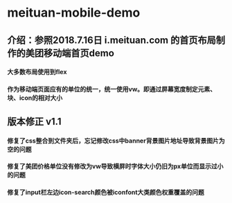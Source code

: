 # meituan-mobile-demo

## 介绍：参照2018.7.16日 i.meituan.com 的首页布局制作的美团移动端首页demo
#### 大多数布局使用到flex
#### 作为移动端页面应有的单位的统一，统一使用vw。即通过屏幕宽度制定元素、块、icon的相对大小

## 版本修正 v1.1
#### 修复了css整合到文件夹后，忘记修改css中banner背景图片地址导致背景图片为空的问题
#### 修复了美团价格单位没有修改为vw导致横屏时字体大小仍旧为px单位而显示过小的问题
#### 修复了input栏左边icon-search颜色被iconfont大类颜色权重覆盖的问题
